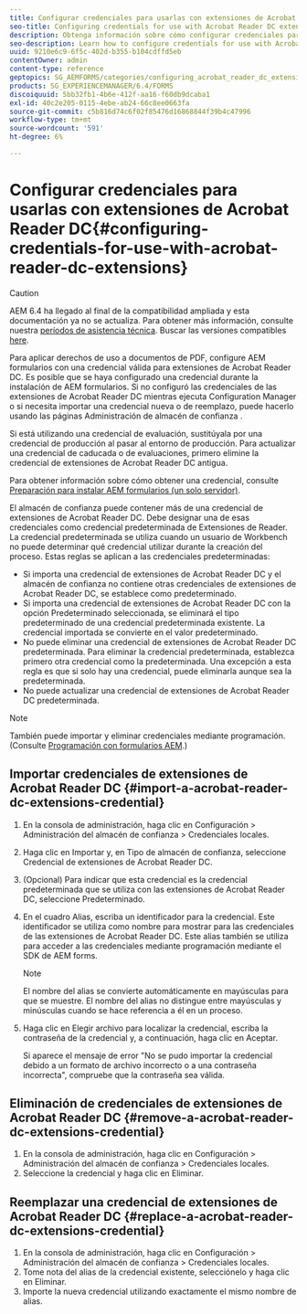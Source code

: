 ```yaml
---
title: Configurar credenciales para usarlas con extensiones de Acrobat Reader DC
seo-title: Configuring credentials for use with Acrobat Reader DC extensions
description: Obtenga información sobre cómo configurar credenciales para usarlas con extensiones de Acrobat Reader DC.
seo-description: Learn how to configure credentials for use with Acrobat Reader DC extensions.
uuid: 9210e6c9-6f5c-402d-b355-b104cdffd5eb
contentOwner: admin
content-type: reference
geptopics: SG_AEMFORMS/categories/configuring_acrobat_reader_dc_extensions
products: SG_EXPERIENCEMANAGER/6.4/FORMS
discoiquuid: 5bb32fb1-4b6e-412f-aa16-f60db9dcaba1
exl-id: 40c2e205-0115-4ebe-ab24-66c8ee0663fa
source-git-commit: c5b816d74c6f02f85476d16868844f39b4c47996
workflow-type: tm+mt
source-wordcount: '591'
ht-degree: 6%

---
```


# Configurar credenciales para usarlas con extensiones de Acrobat Reader DC{#configuring-credentials-for-use-with-acrobat-reader-dc-extensions}

>[!CAUTION]
>
>AEM 6.4 ha llegado al final de la compatibilidad ampliada y esta documentación ya no se actualiza. Para obtener más información, consulte nuestra [períodos de asistencia técnica](https://helpx.adobe.com/es/support/programs/eol-matrix.html). Buscar las versiones compatibles [here](https://experienceleague.adobe.com/docs/).

Para aplicar derechos de uso a documentos de PDF, configure AEM formularios con una credencial válida para extensiones de Acrobat Reader DC. Es posible que se haya configurado una credencial durante la instalación de AEM formularios. Si no configuró las credenciales de las extensiones de Acrobat Reader DC mientras ejecuta Configuration Manager o si necesita importar una credencial nueva o de reemplazo, puede hacerlo usando las páginas Administración de almacén de confianza .

Si está utilizando una credencial de evaluación, sustitúyala por una credencial de producción al pasar al entorno de producción. Para actualizar una credencial de caducada o de evaluaciones, primero elimine la credencial de extensiones de Acrobat Reader DC antigua.

Para obtener información sobre cómo obtener una credencial, consulte [Preparación para instalar AEM formularios (un solo servidor)](https://www.adobe.com/go/learn_aemforms_prepareInstallsingle_63_es).

El almacén de confianza puede contener más de una credencial de extensiones de Acrobat Reader DC. Debe designar una de esas credenciales como credencial predeterminada de Extensiones de Reader. La credencial predeterminada se utiliza cuando un usuario de Workbench no puede determinar qué credencial utilizar durante la creación del proceso. Estas reglas se aplican a las credenciales predeterminadas:

* Si importa una credencial de extensiones de Acrobat Reader DC y el almacén de confianza no contiene otras credenciales de extensiones de Acrobat Reader DC, se establece como predeterminado.
* Si importa una credencial de extensiones de Acrobat Reader DC con la opción Predeterminado seleccionada, se eliminará el tipo predeterminado de una credencial predeterminada existente. La credencial importada se convierte en el valor predeterminado.
* No puede eliminar una credencial de extensiones de Acrobat Reader DC predeterminada. Para eliminar la credencial predeterminada, establezca primero otra credencial como la predeterminada. Una excepción a esta regla es que si solo hay una credencial, puede eliminarla aunque sea la predeterminada.
* No puede actualizar una credencial de extensiones de Acrobat Reader DC predeterminada.

>[!NOTE]
>
>También puede importar y eliminar credenciales mediante programación. (Consulte [Programación con formularios AEM](https://www.adobe.com/go/learn_aemforms_programming_63).)

## Importar credenciales de extensiones de Acrobat Reader DC {#import-a-acrobat-reader-dc-extensions-credential}

1. En la consola de administración, haga clic en Configuración > Administración del almacén de confianza > Credenciales locales.
1. Haga clic en Importar y, en Tipo de almacén de confianza, seleccione Credencial de extensiones de Acrobat Reader DC.
1. (Opcional) Para indicar que esta credencial es la credencial predeterminada que se utiliza con las extensiones de Acrobat Reader DC, seleccione Predeterminado.
1. En el cuadro Alias, escriba un identificador para la credencial. Este identificador se utiliza como nombre para mostrar para las credenciales de las extensiones de Acrobat Reader DC. Este alias también se utiliza para acceder a las credenciales mediante programación mediante el SDK de AEM forms.

   >[!NOTE]
   >
   >El nombre del alias se convierte automáticamente en mayúsculas para que se muestre. El nombre del alias no distingue entre mayúsculas y minúsculas cuando se hace referencia a él en un proceso.

1. Haga clic en Elegir archivo para localizar la credencial, escriba la contraseña de la credencial y, a continuación, haga clic en Aceptar.

   Si aparece el mensaje de error &quot;No se pudo importar la credencial debido a un formato de archivo incorrecto o a una contraseña incorrecta&quot;, compruebe que la contraseña sea válida.

## Eliminación de credenciales de extensiones de Acrobat Reader DC {#remove-a-acrobat-reader-dc-extensions-credential}

1. En la consola de administración, haga clic en Configuración > Administración del almacén de confianza > Credenciales locales.
1. Seleccione la credencial y haga clic en Eliminar.

## Reemplazar una credencial de extensiones de Acrobat Reader DC {#replace-a-acrobat-reader-dc-extensions-credential}

1. En la consola de administración, haga clic en Configuración > Administración del almacén de confianza > Credenciales locales.
1. Tome nota del alias de la credencial existente, selecciónelo y haga clic en Eliminar.
1. Importe la nueva credencial utilizando exactamente el mismo nombre de alias.
